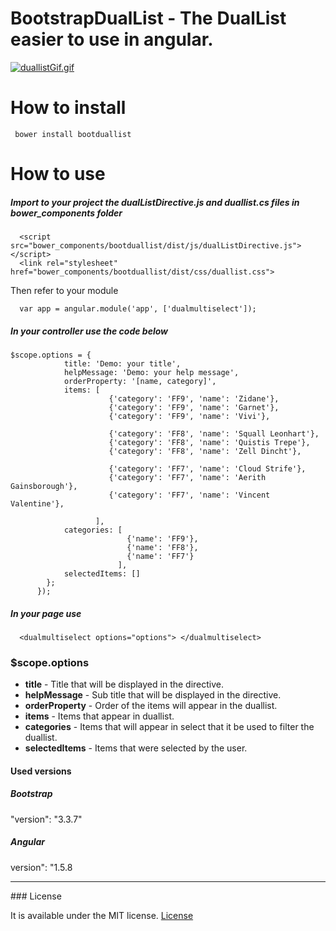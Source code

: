 # BootstrapDualList - The DualList easier to use in angular.

[![duallistGif.gif](https://s21.postimg.org/qk4uaqfw7/duallist_Gif.gif)](https://postimg.org/image/72a6usiyb/)

# How to install
```
 bower install bootduallist
```

# How to use

##### Import to your project the dualListDirective.js and duallist.cs files in bower_components folder
```
  <script src="bower_components/bootduallist/dist/js/dualListDirective.js"></script>
  <link rel="stylesheet" href="bower_components/bootduallist/dist/css/duallist.css">
```
Then refer to your module
```
  var app = angular.module('app', ['dualmultiselect']);
```

##### In your controller use the code below

```
$scope.options = {
            title: 'Demo: your title',
            helpMessage: 'Demo: your help message',
            orderProperty: '[name, category]',
            items: [
                      {'category': 'FF9', 'name': 'Zidane'},
                      {'category': 'FF9', 'name': 'Garnet'},
                      {'category': 'FF9', 'name': 'Vivi'},

                      {'category': 'FF8', 'name': 'Squall Leonhart'},
                      {'category': 'FF8', 'name': 'Quistis Trepe'},
                      {'category': 'FF8', 'name': 'Zell Dincht'},

                      {'category': 'FF7', 'name': 'Cloud Strife'},
                      {'category': 'FF7', 'name': 'Aerith Gainsborough'},
                      {'category': 'FF7', 'name': 'Vincent Valentine'},

                   ],
            categories: [
                          {'name': 'FF9'},
                          {'name': 'FF8'},
                          {'name': 'FF7'}
                        ],
            selectedItems: []
        };
      });
```

##### In your page use

```
  <dualmultiselect options="options"> </dualmultiselect>
```

### $scope.options
<ul>
<li><b>title</b> - Title that will be displayed in the directive.</li>
<li><b>helpMessage</b> - Sub title that will be displayed in the directive.</li>
<li><b>orderProperty</b> - Order of the items will appear in the duallist.</li>
<li><b>items</b> - Items that appear in duallist.</li>
<li><b>categories</b> - Items that will appear in select that it be used to filter the duallist.</li>
<li><b>selectedItems</b> - Items that were selected by the user.</li>
</ul>

#### Used versions

##### Bootstrap 
"version": "3.3.7"

##### Angular
version": "1.5.8 
<hr>
### License

It is available under the MIT license.
[License](https://opensource.org/licenses/mit-license.php)
